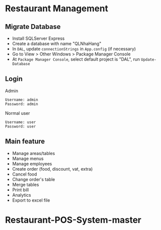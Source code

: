 
# Restaurant Management

## Migrate Database
- Install SQLServer Express
- Create a database with name "QLNhaHang"
- In `DAL`, update `connectionStrings` in `App.config` (if necessary)
- Go to View > Other Windows > Package Manager Console
- At `Package Manager Console`, select default project is "DAL", run `Update-Database`

## Login

Admin

	Username: admin
	Password: admin

Normal user

	Username: user
	Password: user
## Main feature
- Manage areas/tables
- Manage menus
- Manage employees
- Create order (food, discount, vat, extra)
- Cancel food
- Change order's table
- Merge tables
- Print bill
- Analytics
- Export to excel file
# Restaurant-POS-System-master
